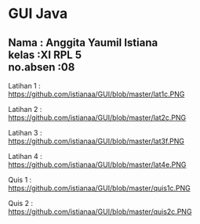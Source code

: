 # GUI Java

Nama : Anggita Yaumil Istiana<br>
kelas :XI RPL 5<br>
no.absen :08<br>
----------------------------------

Latihan 1 : <br>
https://github.com/istianaa/GUI/blob/master/lat1c.PNG<br>

Latihan 2 : <br>
https://github.com/istianaa/GUI/blob/master/lat2c.PNG<br>

Latihan 3 : <br>
https://github.com/istianaa/GUI/blob/master/lat3f.PNG<br>

Latihan 4 : <br>
https://github.com/istianaa/GUI/blob/master/lat4e.PNG<br>

Quis 1 : <br>
https://github.com/istianaa/GUI/blob/master/quis1c.PNG<br>

Quis 2 : <br>
https://github.com/istianaa/GUI/blob/master/quis2c.PNG<br>
